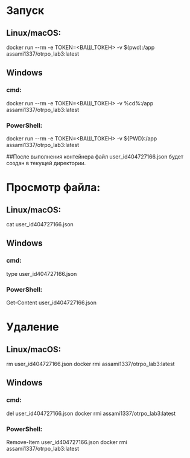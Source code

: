 # Запуск
## Linux/macOS:
docker run --rm -e TOKEN=<ВАШ_ТОКЕН> -v $(pwd):/app assami1337/otrpo_lab3:latest

## Windows
### cmd:
docker run --rm -e TOKEN=<ВАШ_ТОКЕН> -v %cd%:/app assami1337/otrpo_lab3:latest
### PowerShell:
docker run --rm -e TOKEN=<ВАШ_ТОКЕН> -v ${PWD}:/app assami1337/otrpo_lab3:latest

##После выполнения контейнера файл user_id404727166.json будет создан в текущей директории.

# Просмотр файла:
## Linux/macOS:
cat user_id404727166.json

## Windows
### cmd:
type user_id404727166.json
### PowerShell:
Get-Content user_id404727166.json

# Удаление 
## Linux/macOS:
rm user_id404727166.json
docker rmi assami1337/otrpo_lab3:latest

## Windows
### cmd:
del user_id404727166.json
docker rmi assami1337/otrpo_lab3:latest
### PowerShell:
Remove-Item user_id404727166.json
docker rmi assami1337/otrpo_lab3:latest

